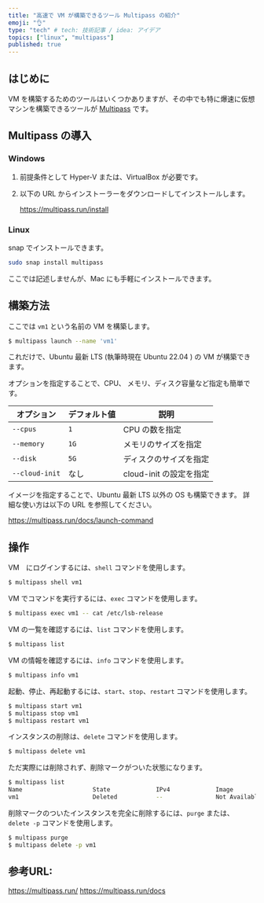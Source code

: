 ```yaml
---
title: "高速で VM が構築できるツール Multipass の紹介"
emoji: "👌"
type: "tech" # tech: 技術記事 / idea: アイデア
topics: ["linux", "multipass"]
published: true
---
```


## はじめに

VM を構築するためのツールはいくつかありますが、その中でも特に爆速に仮想マシンを構築できるツールが [Multipass](https://multipass.run/) です。

## Multipass の導入

### Windows

1. 前提条件として Hyper-V または、VirtualBox が必要です。
1. 以下の URL からインストーラーをダウンロードしてインストールします。

    https://multipass.run/install

### Linux

snap でインストールできます。

```bash
sudo snap install multipass
```


ここでは記述しませんが、Mac にも手軽にインストールできます。

## 構築方法

ここでは `vm1` という名前の VM を構築します。

```bash
$ multipass launch --name 'vm1'
```

これだけで、Ubuntu 最新 LTS (執筆時現在 Ubuntu 22.04 ) の VM が構築できます。

オプションを指定することで、CPU、 メモリ、ディスク容量など指定も簡単です。

| オプション     | デフォルト値 | 説明                    |
| -------------- | ------------ | ----------------------- |
| `--cpus`       | `1`          | CPU の数を指定          |
| `--memory`     | `1G`         | メモリのサイズを指定    |
| `--disk`       | `5G`         | ディスクのサイズを指定  |
| `--cloud-init` | なし         | cloud-init の設定を指定 |

イメージを指定することで、Ubuntu 最新 LTS 以外の OS も構築できます。
詳細な使い方は以下の URL を参照してください。

https://multipass.run/docs/launch-command

## 操作

VM　にログインするには、`shell` コマンドを使用します。

```bash
$ multipass shell vm1
```

VM でコマンドを実行するには、`exec` コマンドを使用します。

```bash
$ multipass exec vm1 -- cat /etc/lsb-release
```

VM の一覧を確認するには、`list` コマンドを使用します。

```bash
$ multipass list
```

VM の情報を確認するには、`info` コマンドを使用します。

```bash
$ multipass info vm1
```

起動、停止、再起動するには、`start`、`stop`、`restart` コマンドを使用します。

```bash
$ multipass start vm1
$ multipass stop vm1
$ multipass restart vm1
```

インスタンスの削除は、`delete` コマンドを使用します。

```bash
$ multipass delete vm1
```

ただ実際には削除されず、削除マークがついた状態になります。

```bash
$ multipass list
Name                    State             IPv4             Image           
vm1                     Deleted           --               Not Available
```

削除マークのついたインスタンスを完全に削除するには、`purge` または、 `delete -p` コマンドを使用します。

```bash
$ multipass purge
$ multipass delete -p vm1
```

## 参考URL:

https://multipass.run/
https://multipass.run/docs
